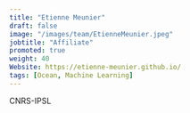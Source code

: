 ```yaml
---
title: "Etienne Meunier"
draft: false
image: "/images/team/EtienneMeunier.jpeg"
jobtitle: "Affiliate"
promoted: true
weight: 40
Website: https://etienne-meunier.github.io/
tags: [Ocean, Machine Learning]
---
```



CNRS-IPSL
